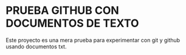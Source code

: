 # PRUEBA GITHUB CON DOCUMENTOS DE TEXTO
Este proyecto es una mera prueba para experimentar con git y github usando documentos txt.